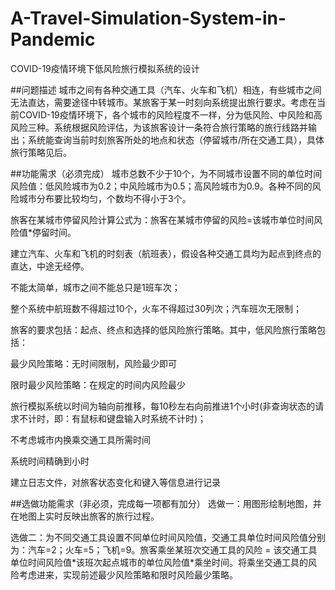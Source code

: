# A-Travel-Simulation-System-in-Pandemic

COVID-19疫情环境下低风险旅行模拟系统的设计

##问题描述
    城市之间有各种交通工具（汽车、火车和飞机）相连，有些城市之间无法直达，需要途径中转城市。某旅客于某一时刻向系统提出旅行要求。考虑在当前COVID-19疫情环境下，各个城市的风险程度不一样，分为低风险、中风险和高风险三种。系统根据风险评估，为该旅客设计一条符合旅行策略的旅行线路并输出；系统能查询当前时刻旅客所处的地点和状态（停留城市/所在交通工具），具体旅行策略见后。
    
##功能需求（必须完成）
城市总数不少于10个，为不同城市设置不同的单位时间风险值：低风险城市为0.2；中风险城市为0.5；高风险城市为0.9。各种不同的风险城市分布要比较均匀，个数均不得小于3个。

旅客在某城市停留风险计算公式为：旅客在某城市停留的风险=该城市单位时间风险值\*停留时间。

建立汽车、火车和飞机的时刻表（航班表），假设各种交通工具均为起点到终点的直达，中途无经停。

不能太简单，城市之间不能总只是1班车次；

整个系统中航班数不得超过10个，火车不得超过30列次；汽车班次无限制；

旅客的要求包括：起点、终点和选择的低风险旅行策略。其中，低风险旅行策略包括：

最少风险策略：无时间限制，风险最少即可

限时最少风险策略：在规定的时间内风险最少

旅行模拟系统以时间为轴向前推移，每10秒左右向前推进1个小时(非查询状态的请求不计时，即：有鼠标和键盘输入时系统不计时)；

不考虑城市内换乘交通工具所需时间

系统时间精确到小时

建立日志文件，对旅客状态变化和键入等信息进行记录

##选做功能需求（非必须，完成每一项都有加分）
选做一：用图形绘制地图，并在地图上实时反映出旅客的旅行过程。

选做二：为不同交通工具设置不同单位时间风险值，交通工具单位时间风险值分别为：汽车=2；火车=5；飞机=9。旅客乘坐某班次交通工具的风险 = 该交通工具单位时间风险值\*该班次起点城市的单位风险值\*乘坐时间。将乘坐交通工具的风险考虑进来，实现前述最少风险策略和限时风险最少策略。
